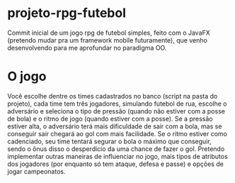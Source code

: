 # projeto-rpg-futebol
Commit inicial de um jogo rpg de futebol simples, feito com o JavaFX (pretendo mudar pra um framework mobile futuramente), que venho desenvolvendo para me aprofundar no paradigma OO.

# O jogo
Você escolhe dentre os times cadastrados no banco (script na pasta do projeto), cada time tem três jogadores, simulando futebol de rua, escolhe o adversário e seleciona o tipo de pressão (quando não estiver com a posse de bola) e o ritmo de jogo (quando estiver com a posse). Se a pressão estiver alta, o adversário terá mais dificuldade de sair com a bola, mas se conseguir sair chegará ao gol com mais facilidade. Se o ritmo estiver como cadenciado, seu time tentará segurar o bola o máximo que conseguir, sendo o ônus disso o desperdício da uma chance de fazer o gol.
Pretendo implementar outras maneiras de influenciar no jogo, mais tipos de atributos dos jogadores (por enquanto só tem ataque, defesa e passe) e opções de jogar campeonatos.
